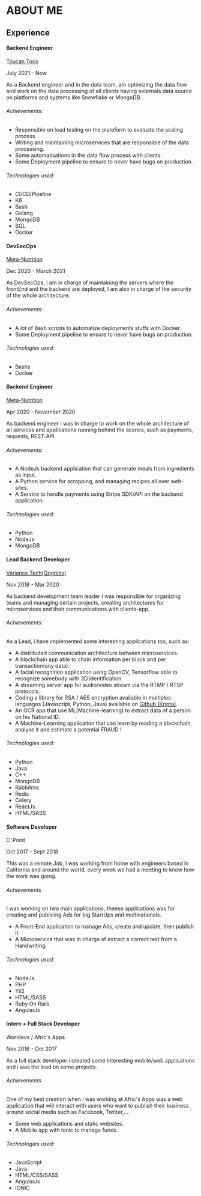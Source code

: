 # ABOUT ME

## Experience

#### Backend Engineer

[Toucan Toco](https://www.toucantoco.com/en/)

July 2021 - Now

As a Backend engineer and in the data team, am optimizing the data flow and work on the data processing of all clients having externals data source on platforms and systems like Snowflake or MongoDB.

###### Achievements:

*   Responsible on load testing on the plateform to evaluate the scaling process.
*   Writing and maintaining microservices that are responsible of the data processing.
*   Some automatisations in the data flow process with clients.
*   Some Deployment pipeline to ensure to never have bugs on production.

###### Technologies used:

*   CI/CD/Pipeline
*   K6
*   Bash
*   Golang
*   MongoDB
*   SQL
*   Docker

#### DevSecOps

[Meta-Nutrition](https://www.metnu.com/)

Dec 2020 - March 2021

As DevSecOps, I am in charge of maintaining the servers where the frontEnd and the backend are deployed, I am also in charge of the security of the whole architecture.

###### Achievements:

*   A lot of Bash scripts to automatize deployments stuffs with Docker.
*   Some Deployment pipeline to ensure to never have bugs on production.

###### Technologies used:

*   Bashs
*   Docker

#### Backend Engineer

[Meta-Nutrition](https://www.metnu.com/)

Apr 2020 - November 2020

As backend engineer i was in charge to work on the whole architecture of all services and applications running behind the scenes, such as payments, requests, REST-API.

###### Achievements:

*   A NodeJs backend application that can generate meals from ingredients as input.
*   A Python service for scrapping, and managing recipes all over web-sites.
*   A Service to handle payments using Stripe SDK/API on the backend application.

###### Technologies used:

*   Python
*   NodeJs
*   MongoDB

#### Lead Backend Developer

[Variance Tech(Qognitiv)](https://qognitiv.io/)

Nov 2018 - Mar 2020

As backend development team leader I was responsible for organizing teams and managing certain projects, creating architectures for microservices and their communications with clients-app.

###### Achievements:

As a Lead, i have implemented some interesting applications too, such as:

*   A distributed communication architecture between microservices.
*   A blockchain app able to chain information per block and per transaction(any data).
*   A facial recognition application using OpenCV, Tensorflow able to recognize somebody with 3D identification.
*   A streaming server app for audio/video stream via the RTMP / RTSP protocols.
*   Coding a library for RSA / AES encryption available in multiples languages (Javascript, Python, Java) available on [Github (Kripta)](https://github.com/sanix-darker/kripta).
*   An OCR app that use ML(Machine-learning) to extract data of a person on his National ID.
*   A Machine-Learning application that can learn by reading a blockchain, analyse it and estimate a potential FRAUD !

###### Technologies used:

*   Python
*   Java
*   C++
*   MongoDB
*   Rabbitmq
*   Redis
*   Celery
*   ReactJs
*   HTML/SASS

#### Software Developer

C-Point

Oct 2017 - Sept 2018

This was a remote Job, i was working from home with engineers based in California and around the world, every week we had a meeting to know how the work was going.

###### Achievements

I was working on two main applications, theese applications was for creating and publicing Ads for big StartUps and multinationals.

*   A Front-End application to manage Ads, create and update, then publish it.
*   A Microservice that was in charge of extract a correct text from a Handwriting.

###### Technologies used:

*   NodeJs
*   PHP
*   Yii2
*   HTML/SASS
*   Ruby On Rails
*   AngularJs

#### Intern + Full Stack Developer

Worldevs / Afric's Apps

Nov 2016 - Oct 2017

As a full stack developer i created some interesting mobile/web applications and i was the lead on some projects.

###### Achievements

One of my best creation when i was working at Afric's Apps was a web application that will interact with users who want to publish their business around social media such as Facebook, Twitter,....

*   Some web applications and static websites.
*   A Mobile app with Ionic to manage funds.

###### Technologies used:

*   JavaScript
*   Java
*   HTML/CSS/SASS
*   AngularJs
*   IONIC
